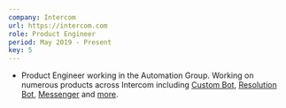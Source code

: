 ```yaml
---
company: Intercom
url: https://intercom.com
role: Product Engineer
period: May 2019 - Present
key: 5
---
```

- Product Engineer working in the Automation Group. Working on numerous products across Intercom including [Custom Bot](https://www.intercom.com/customizable-bots), [Resolution Bot](https://www.intercom.com/automated-answers), [Messenger](https://www.intercom.com/messenger) and [more](https://www.intercom.com/customer-support-software/self-serve-support).
